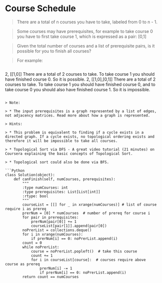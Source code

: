 # Course Schedule

> There are a total of n courses you have to take, labeled from 0 to n - 1.

> Some courses may have prerequisites, for example to take course 0 you have to first take course 1, which is expressed as a pair: [0,1]

> Given the total number of courses and a list of prerequisite pairs, is it possible for you to finish all courses?

> For example:

> ```
2, [[1,0]]
There are a total of 2 courses to take. To take course 1 you should have finished course 0. So it is possible.
2, [[1,0],[0,1]]
There are a total of 2 courses to take. To take course 1 you should have finished course 0, and to take course 0 you should also have finished course 1. So it is impossible.
```

> Note:

> * The input prerequisites is a graph represented by a list of edges, not adjacency matrices. Read more about how a graph is represented.

> Hints:

> * This problem is equivalent to finding if a cycle exists in a directed graph. If a cycle exists, no topological ordering exists and therefore it will be impossible to take all courses.

> * Topological Sort via DFS - A great video tutorial (21 minutes) on Coursera explaining the basic concepts of Topological Sort.

> * Topological sort could also be done via BFS.

```Python
class Solution(object):
    def canFinish(self, numCourses, prerequisites):
        """
        :type numCourses: int
        :type prerequisites: List[List[int]]
        :rtype: bool
        """
        courseList = [[] for _ in xrange(numCourses)] # list of course require i as prereq
        prerNum = [0] * numCourses  # number of prereq for course i
        for pair in prerequisites:
            prerNum[pair[0]] += 1
            courseList[pair[1]].append(pair[0])
        noPrerList = collections.deque()
        for i in xrange(numCourses):
            if prerNum[i] == 0: noPrerList.append(i)
        count = 0
        while noPrerList:
            course = noPrerList.popleft()  # take this course
            count += 1
            for i in courseList[course]:  # courses require above course as prereq
                prerNum[i] -= 1
                if prerNum[i] == 0: noPrerList.append(i)
        return count == numCourses
```
